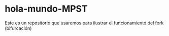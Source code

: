 # hola-mundo-MPST
Este es un repositorio que usaremos para ilustrar el funcionamiento del fork (bifurcación)
